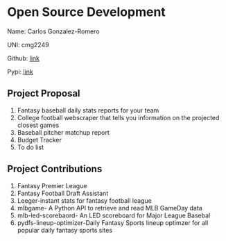 # Open Source Development

Name: Carlos Gonzalez-Romero

UNI: cmg2249

Github: [link](https://github.com/Cargo1284)

Pypi: [link](https://pypi.org/user/cargo1284/)

## Project Proposal

1. Fantasy baseball daily stats reports for your team
2. College football webscraper that tells you information on the projected closest games
3. Baseball pitcher matchup report
4. Budget Tracker
5. To do list

## Project Contributions

1. Fantasy Premier League
2. Fantasy Football Draft Assistant
3. Leeger-instant stats for fantasy football league
4. mlbgame- A Python API to retrieve and read MLB GameDay data
5. mlb-led-scorebaord- An LED scoreboard for Major League Basebal
6. pydfs-lineup-optimizer-Daily Fantasy Sports lineup optimzer for all popular daily fantasy sports sites
